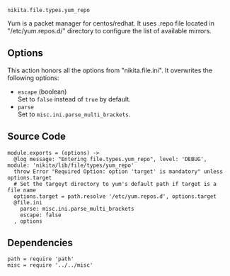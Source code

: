 
`nikita.file.types.yum_repo`

Yum is a packet manager for centos/redhat. It uses .repo file located in 
"/etc/yum.repos.d/" directory to configure the list of available mirrors.

## Options

This action honors all the options from "nikita.file.ini". It overwrites the
following options:

* `escape` (boolean)   
  Set to `false` instead of `true` by default.
* `parse`   
  Set to `misc.ini.parse_multi_brackets`.

## Source Code

    module.exports = (options) ->
      @log message: "Entering file.types.yum_repo", level: 'DEBUG', module: 'nikita/lib/file/types/yum_repo'
      throw Error "Required Option: option 'target' is mandatory" unless options.target
      # Set the targeyt directory to yum's default path if target is a file name
      options.target = path.resolve '/etc/yum.repos.d', options.target
      @file.ini
        parse: misc.ini.parse_multi_brackets
        escape: false
      , options

## Dependencies

    path = require 'path'
    misc = require '../../misc'
